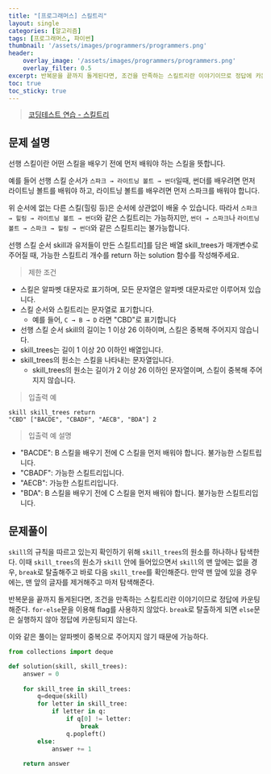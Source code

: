 ```yaml
---
title: "[프로그래머스] 스킬트리"
layout: single
categories: [알고리즘]
tags: [프로그래머스, 파이썬]
thumbnail: '/assets/images/programmers/programmers.png'
header:
    overlay_image: '/assets/images/programmers/programmers.png'
    overlay_filter: 0.5
excerpt: 반복문을 끝까지 돌게된다면, 조건을 만족하는 스킬트리란 이야기이므로 정답에 카운팅 해준다. `for-else`문을 이용해 flag를 사용하지 않았다. `break`로 탈출하게 되면 `else`문은 실행하지 않아 정답에 카운팅되지 않는다.
toc: true
toc_sticky: true
---
```


>[코딩테스트 연습 - 스킬트리](https://programmers.co.kr/learn/courses/30/lessons/49993)
>


## 문제 설명

선행 스킬이란 어떤 스킬을 배우기 전에 먼저 배워야 하는 스킬을 뜻합니다.

예를 들어 선행 스킬 순서가 `스파크 → 라이트닝 볼트 → 썬더`일때, 썬더를 배우려면 먼저 라이트닝 볼트를 배워야 하고, 라이트닝 볼트를 배우려면 먼저 스파크를 배워야 합니다.

위 순서에 없는 다른 스킬(힐링 등)은 순서에 상관없이 배울 수 있습니다. 따라서 `스파크 → 힐링 → 라이트닝 볼트 → 썬더`와 같은 스킬트리는 가능하지만, `썬더 → 스파크`나 `라이트닝 볼트 → 스파크 → 힐링 → 썬더`와 같은 스킬트리는 불가능합니다.

선행 스킬 순서 skill과 유저들이 만든 스킬트리[1](https://programmers.co.kr/learn/courses/30/lessons/49993#fn1)를 담은 배열 skill_trees가 매개변수로 주어질 때, 가능한 스킬트리 개수를 return 하는 solution 함수를 작성해주세요.

> 제한 조건

- 스킬은 알파벳 대문자로 표기하며, 모든 문자열은 알파벳 대문자로만 이루어져 있습니다.
- 스킬 순서와 스킬트리는 문자열로 표기합니다.
    - 예를 들어, `C → B → D` 라면 "CBD"로 표기합니다
- 선행 스킬 순서 skill의 길이는 1 이상 26 이하이며, 스킬은 중복해 주어지지 않습니다.
- skill_trees는 길이 1 이상 20 이하인 배열입니다.
- skill_trees의 원소는 스킬을 나타내는 문자열입니다.
    - skill_trees의 원소는 길이가 2 이상 26 이하인 문자열이며, 스킬이 중복해 주어지지 않습니다.

> 입출력 예

```
skill skill_trees return 
"CBD" ["BACDE", "CBADF", "AECB", "BDA"] 2
```

> 입출력 예 설명

- "BACDE": B 스킬을 배우기 전에 C 스킬을 먼저 배워야 합니다. 불가능한 스킬트립니다.
- "CBADF": 가능한 스킬트리입니다.
- "AECB": 가능한 스킬트리입니다.
- "BDA": B 스킬을 배우기 전에 C 스킬을 먼저 배워야 합니다. 불가능한 스킬트리입니다.

## 문제풀이

`skill`의 규칙을 따르고 있는지 확인하기 위해 `skill_trees`의 원소를 하나하나 탐색한다. 이때 `skill_trees`의 원소가 `skill` 안에 들어있으면서 `skill`의 맨 앞에는 없을 경우, `break`로 탈출해주고 바로 다음 `skill_tree`를 확인해준다. 만약 맨 앞에 있을 경우에는, 맨 앞의 글자를 제거해주고 마저 탐색해준다.

반복문을 끝까지 돌게된다면, 조건을 만족하는 스킬트리란 이야기이므로 정답에 카운팅 해준다. `for-else`문을 이용해 flag를 사용하지 않았다. `break`로 탈출하게 되면 `else`문은 실행하지 않아 정답에 카운팅되지 않는다.

이와 같은 풀이는 알파벳이 중복으로 주어지지 않기 때문에 가능하다.

```python
from collections import deque

def solution(skill, skill_trees):
    answer = 0
    
    for skill_tree in skill_trees:
        q=deque(skill)
        for letter in skill_tree:
            if letter in q:
                if q[0] != letter:
                    break
                q.popleft()
        else:
            answer += 1
    
    return answer
```